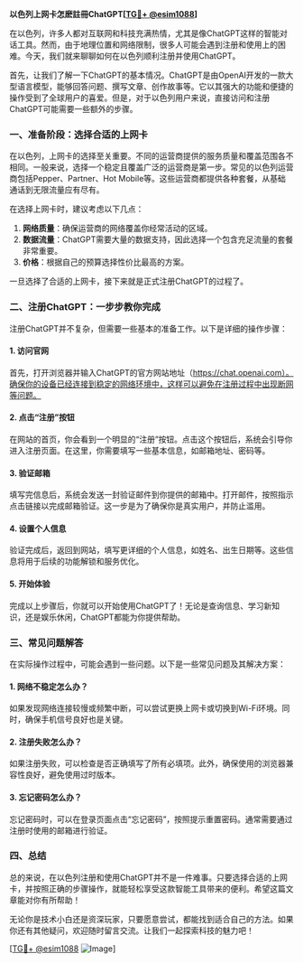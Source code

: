 **以色列上网卡怎麽註冊ChatGPT[[TG💪+ @esim1088](https://t.me/s/esim1088)]**

在以色列，许多人都对互联网和科技充满热情，尤其是像ChatGPT这样的智能对话工具。然而，由于地理位置和网络限制，很多人可能会遇到注册和使用上的困难。今天，我们就来聊聊如何在以色列顺利注册并使用ChatGPT。

首先，让我们了解一下ChatGPT的基本情况。ChatGPT是由OpenAI开发的一款大型语言模型，能够回答问题、撰写文章、创作故事等。它以其强大的功能和便捷的操作受到了全球用户的喜爱。但是，对于以色列用户来说，直接访问和注册ChatGPT可能需要一些额外的步骤。

### **一、准备阶段：选择合适的上网卡**

在以色列，上网卡的选择至关重要。不同的运营商提供的服务质量和覆盖范围各不相同。一般来说，选择一个稳定且覆盖广泛的运营商是第一步。常见的以色列运营商包括Pepper、Partner、Hot Mobile等。这些运营商都提供各种套餐，从基础通话到无限流量应有尽有。

在选择上网卡时，建议考虑以下几点：

1. **网络质量**：确保运营商的网络覆盖你经常活动的区域。
2. **数据流量**：ChatGPT需要大量的数据支持，因此选择一个包含充足流量的套餐非常重要。
3. **价格**：根据自己的预算选择性价比最高的方案。

一旦选择了合适的上网卡，接下来就是正式注册ChatGPT的过程了。

### **二、注册ChatGPT：一步步教你完成**

注册ChatGPT并不复杂，但需要一些基本的准备工作。以下是详细的操作步骤：

#### **1. 访问官网**

首先，打开浏览器并输入ChatGPT的官方网站地址（https://chat.openai.com）。确保你的设备已经连接到稳定的网络环境中，这样可以避免在注册过程中出现断网等问题。

#### **2. 点击“注册”按钮**

在网站的首页，你会看到一个明显的“注册”按钮。点击这个按钮后，系统会引导你进入注册页面。在这里，你需要填写一些基本信息，如邮箱地址、密码等。

#### **3. 验证邮箱**

填写完信息后，系统会发送一封验证邮件到你提供的邮箱中。打开邮件，按照指示点击链接以完成邮箱验证。这一步是为了确保你是真实用户，并防止滥用。

#### **4. 设置个人信息**

验证完成后，返回到网站，填写更详细的个人信息，如姓名、出生日期等。这些信息将用于后续的功能解锁和服务优化。

#### **5. 开始体验**

完成以上步骤后，你就可以开始使用ChatGPT了！无论是查询信息、学习新知识，还是娱乐休闲，ChatGPT都能为你提供帮助。

### **三、常见问题解答**

在实际操作过程中，可能会遇到一些问题。以下是一些常见问题及其解决方案：

#### **1. 网络不稳定怎么办？**

如果发现网络连接较慢或频繁中断，可以尝试更换上网卡或切换到Wi-Fi环境。同时，确保手机信号良好也是关键。

#### **2. 注册失败怎么办？**

如果注册失败，可以检查是否正确填写了所有必填项。此外，确保使用的浏览器兼容性良好，避免使用过时版本。

#### **3. 忘记密码怎么办？**

忘记密码时，可以在登录页面点击“忘记密码”，按照提示重置密码。通常需要通过注册时使用的邮箱进行验证。

### **四、总结**

总的来说，在以色列注册和使用ChatGPT并不是一件难事。只要选择合适的上网卡，并按照正确的步骤操作，就能轻松享受这款智能工具带来的便利。希望这篇文章能对你有所帮助！

无论你是技术小白还是资深玩家，只要愿意尝试，都能找到适合自己的方法。如果你还有其他疑问，欢迎随时留言交流。让我们一起探索科技的魅力吧！

[[TG💪+ @esim1088](https://t.me/s/esim1088) ![Image](https://i.postimg.cc/4NQfJmqS/Snipaste-2025-05-13-00-14-12.png)]